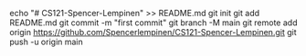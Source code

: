 echo "# CS121-Spencer-Lempinen" >> README.md
git init
git add README.md
git commit -m "first commit"
git branch -M main
git remote add origin https://github.com/Spencerlempinen/CS121-Spencer-Lempinen.git
git push -u origin main
